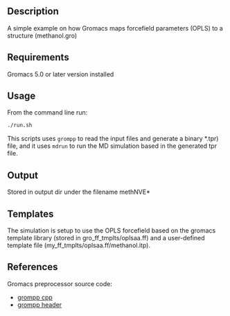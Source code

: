## Description
A simple example on how Gromacs maps forcefield parameters (OPLS) to a structure (methanol.gro)

## Requirements
Gromacs 5.0 or later version installed

## Usage
From the command line run:
```bash
./run.sh
``` 
This scripts uses ``grompp`` to read the input files and generate a binary *.tpr) file, and it uses ``mdrun`` to
run the MD simulation based in the generated tpr file. 

## Output
Stored in output dir under the filename methNVE*

## Templates
The simulation is setup to use the OPLS forcefield based on the gromacs template library (stored in gro_ff_tmplts/oplsaa.ff) and a user-defined template file (my_ff_tmplts/oplsaa.ff/methanol.itp).

## References
Gromacs preprocessor source code:
- [grompp cpp](https://github.com/gromacs/gromacs/blob/master/src/gromacs/gmxpreprocess/grompp.cpp)
- [grompp header](https://github.com/gromacs/gromacs/blob/master/src/gromacs/gmxpreprocess/grompp.h)
